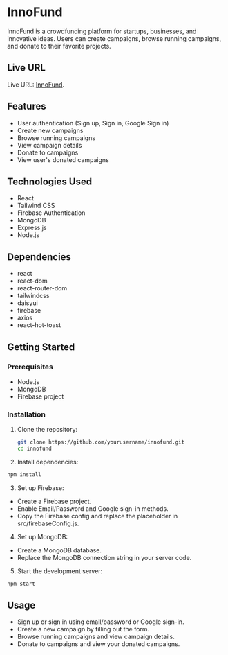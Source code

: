 # InnoFund

InnoFund is a crowdfunding platform for startups, businesses, and innovative ideas. Users can create campaigns, browse running campaigns, and donate to their favorite projects.

## Live URL

Live URL: [InnoFund](https://innofund-a9c74.web.app/).

## Features

-   User authentication (Sign up, Sign in, Google Sign in)
-   Create new campaigns
-   Browse running campaigns
-   View campaign details
-   Donate to campaigns
-   View user's donated campaigns

## Technologies Used

-   React
-   Tailwind CSS
-   Firebase Authentication
-   MongoDB
-   Express.js
-   Node.js

## Dependencies

-   react
-   react-dom
-   react-router-dom
-   tailwindcss
-   daisyui
-   firebase
-   axios
-   react-hot-toast

## Getting Started

### Prerequisites

-   Node.js
-   MongoDB
-   Firebase project

### Installation

1. Clone the repository:

    ```sh
    git clone https://github.com/yourusername/innofund.git
    cd innofund
    ```

2. Install dependencies:

```sh
npm install
```

3. Set up Firebase:

-   Create a Firebase project.
-   Enable Email/Password and Google sign-in methods.
-   Copy the Firebase config and replace the placeholder in src/firebaseConfig.js.

4.  Set up MongoDB:

-   Create a MongoDB database.
-   Replace the MongoDB connection string in your server code.

5. Start the development server:

```sh
npm start
```

## Usage

-   Sign up or sign in using email/password or Google sign-in.
-   Create a new campaign by filling out the form.
-   Browse running campaigns and view campaign details.
-   Donate to campaigns and view your donated campaigns.
